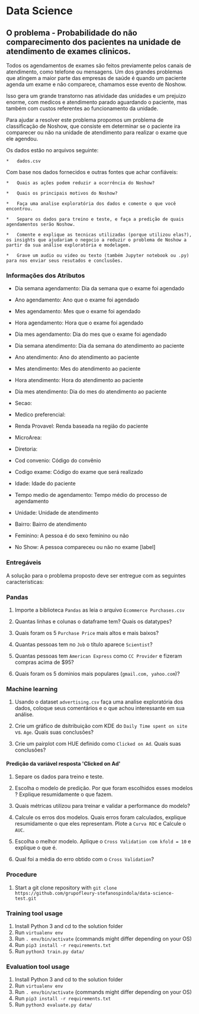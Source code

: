 # Data Science

## O problema - Probabilidade do não comparecimento dos pacientes na unidade de atendimento de exames clinicos.

Todos os agendamentos de exames são feitos previamente pelos canais de atendimento, como telefone ou mensagens. 
Um dos grandes problemas que atingem a maior parte das empresas de saúde é quando um paciente agenda um exame e não comparece, chamamos esse evento de Noshow.

Isso gera um grande transtorno nas atividade das unidades e um prejuizo enorme, com medicos e atendimento parado aguardando o paciente, mas também com custos referentes ao funcionamento da unidade.

Para ajudar a resolver este problema propomos um problema de classificação de Noshow, que consiste em determinar se o paciente ira comparecer ou não na unidade de atendimento para realizar o exame que ele agendou.

Os dados estão no arquivos seguinte:

    *   dados.csv

Com base nos dados fornecidos e outras fontes que achar confiáveis:

    *   Quais as ações podem reduzir a ocorrência do Noshow? 

    *   Quais os principais motivos do Noshow?

    *   Faça uma analise exploratória dos dados e comente o que você encontrou.

    *   Separe os dados para treino e teste, e faça a predição de quais agendamentos serão Noshow.

    *   Comente e explique as tecnicas utilizadas (porque utilizou elas?), os insights que ajudariam o negocio a reduzir o problema de Noshow a partir da sua análise exploratória e modelagem.
    
    *   Grave um audio ou video ou texto (também Jupyter notebook ou .py) para nos enviar seus resutados e conclusões.

### Informações dos Atributos

- Dia semana agendamento: Dia da semana que o exame foi agendado

- Ano agendamento: Ano que o exame foi agendado

- Mes agendamento: Mes que o exame foi agendado

- Hora agendamento: Hora que o exame foi agendado

- Dia mes agendamento: Dia do mes que o exame foi agendado

- Dia semana atendimento: Dia da semana do atendimento ao paciente

- Ano atendimento: Ano do atendimento ao paciente

- Mes atendimento: Mes do atendimento ao paciente

- Hora atendimento: Hora do atendimento ao paciente

- Dia mes atendimento: Dia do mes do atendimento ao paciente

- Secao: 

- Medico preferencial:

- Renda Provavel: Renda baseada na região do paciente

- MicroArea: 

- Diretoria:

- Cod convenio: Código do convênio  

- Codigo exame: Código do exame que será realizado

- Idade: Idade do paciente

- Tempo medio de agendamento: Tempo médio do processo de agendamento

- Unidade: Unidade de atendimento
 
- Bairro: Bairro de atendimento

- Feminino: A pessoa é do sexo feminino ou não

- No Show: A pessoa compareceu ou não no exame [label]

### Entregáveis

A solução para o problema proposto deve ser entregue com as seguintes caracteristicas:



### Pandas

1. Importe a biblioteca ```Pandas``` as leia o arquivo ```Ecommerce Purchases.csv```

1. Quantas linhas e colunas o dataframe tem? Quais os datatypes?

1. Quais foram os 5 ```Purchase Price``` mais altos e mais baixos?

1. Quantas pessoas tem no ```Job``` o título aparece ```Scientist```?

1. Quantas pessoas tem ```American Express``` como ```CC Provider``` e fizeram compras acima de $95?

1. Quais foram os 5 dominios mais populares (```gmail.com, yahoo.com```)?

### Machine learning

1. Usando o dataset ```advertising.csv``` faça uma analise exploratória dos dados, coloque seus comentários e o que achou interessante em sua análise.

1. Crie um gráfico de dsitribuição com KDE do  ```Daily Time spent on site``` vs. ```Age```. Quais suas conclusões?

1. Crie um pairplot com HUE definido como ```Clicked on Ad```. Quais suas conclusões?

#### Predição da variável resposta 'Clicked on Ad'

1. Separe os dados para treino e teste.

1. Escolha o modelo de predição. Por que foram escolhidos esses modelos ? Explique resumidamente o que fazem.

1. Quais métricas utilizou para treinar e validar a performance do modelo?

1. Calcule os erros dos modelos. Quais erros foram calculados, explique resumidamente o que eles representam. Plote a ```Curva ROC``` e Calcule o ```AUC```.

1. Escolha o melhor modelo. Aplique o ```Cross Validation com kfold = 10``` e explique o que é.

1. Qual foi a média do erro obtido com o ```Cross Validation```?

### Procedure

1. Start a git clone repository with ```git clone https://github.com/grupofleury-stefanospindola/data-science-test.git```

### Training tool usage

1. Install Python 3 and cd to the solution folder
1. Run ```virtualenv env```
1. Run ```. env/bin/activate``` (commands might differ depending on your OS)
1. Run ```pip3 install -r requirements.txt```
1. Run ```python3 train.py data/```

### Evaluation tool usage

1. Install Python 3 and cd to the solution folder
1. Run ```virtualenv env```
1. Run ```. env/bin/activate``` (commands might differ depending on your OS)
1. Run ```pip3 install -r requirements.txt```
1. Run ```python3 evaluate.py data/```